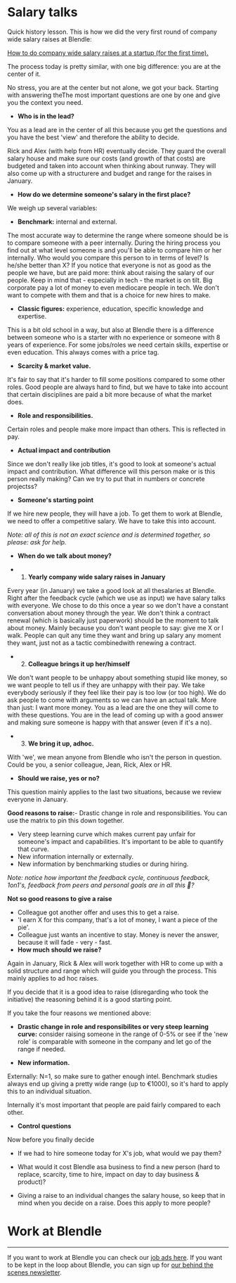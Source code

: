 # Salary talks

Quick history lesson. This is how we did the very first round of company wide salary raises at Blendle:

[How to do company wide salary raises at a startup (for the first time).](https://medium.com/@rologrootenboer/how-to-do-company-wide-salary-raises-at-a-startup-for-the-first-time-c8a17f6302e6)

The process today is pretty similar, with one big difference: you are at the center of it.

No stress, you are at the center but not alone, we got your back. Starting with answering theThe most important questions are one by one and give you the context you need.

- **Who is in the lead?**

You as a lead are in the center of all this because you get the questions and you have the best 'view' and therefore the ability to decide.

Rick and Alex (with help from HR) eventually decide. They guard the overall salary house and make sure our costs (and growth of that costs) are budgeted and taken into account when thinking about runway. They will also come up with a structurere and budget and range for the raises in January.

- **How ​​do we determine someone's salary in the first place?**

We weigh up several variables:

- **Benchmark:** internal and external.

The most accurate way to determine the range where someone should be is to compare someone with a peer internally. During the hiring process you find out at what level someone is and you'll be able to compare him or her internally. Who would you compare this person to in terms of level? Is he/she better than X? If you notice that everyone is not as good as the people we have, but are paid more: think about raising the salary of our people. Keep in mind that - especially in tech - the market is on tilt. Big corporate pay a lot of money to even mediocare people in tech. We don't want to compete with them and that is a choice for new hires to make. 

- **Classic figures:** experience, education, specific knowledge and expertise.

This is a bit old school in a way, but also at Blendle there is a difference between someone who is a starter with no experience or someone with 8 years of experience. For some jobs/roles we need certain skills, expertise or even education. This always comes with a price tag. 

- **Scarcity & market value.**

It's fair to say that it's harder to fill some positions compared to some other roles. Good people are always hard to find, but we have to take into account that certain disciplines are paid a bit more because of what the market does.

- **Role and responsibilities.**

Certain roles and people make more impact than others. This is reflected in pay.

- **Actual impact and contribution**

Since we don't really like job titles, it's good to look at someone's actual impact and contribution. What difference will this person make or is this person really making? Can we try to put that in numbers or concrete projectss?

- **Someone's starting point**

If we hire new people, they will have a job. To get them to work at Blendle, we need to offer a competitive salary. We have to take this into account.

*Note: all of this is not an exact science and is determined together, so please: ask for help.*

- **When do we talk about money?**

- 1. **Yearly company wide salary raises in January**

Every year (in January) we take a good look at all thesalaries at Blendle. Right after the feedback cycle (which we use as input) we have salary talks with everyone. We chose to do this once a year so we don't have a constant conversation about money through the year. We don't think a contract renewal (which is basically just paperwork) should be the moment to talk about money. Mainly because you don't want people to say: give me X or I walk. People can quit any time they want and bring up salary any moment they want, just not as a tactic combinedwith renewing a contract. 

- 2. **Colleague brings it up her/himself**

We don't want people to be unhappy about something stupid like money, so we want people to tell us if they are unhappy with their pay. We take everybody seriously if they feel like their pay is too low (or too high). We do ask people to come with arguments so we can have an actual talk. More than just: I want more money. You as a lead are the one they will come to with these questions. You are in the lead of coming up with a good answer and making sure someone is happy with that answer (even if it's a no). 

- 3. **We bring it up, adhoc.**

With 'we', we mean anyone from Blendle who isn't the person in question. Could be you, a senior colleague, Jean, Rick, Alex or HR. 

- **Should we raise, yes or no?**

This question mainly applies to the last two situations, because we review everyone in January.

**Good reasons to raise:**- Drastic change in role and responsibilities. You can use the matrix to pin this down together.
- Very steep learning curve which makes current pay unfair for someone's impact and capabilities. It's important to be able to quantify that curve.
- New information internally or externally.
- New information by benchmarking studies or during hiring.

*Note: notice how important the feedback cycle, continuous feedback, 1on1's, feedback from peers and personal goals are in all this 🙂?*

**Not so good reasons to give a raise**

- Colleague got another offer and uses this to get a raise.
- 'I earn X for this company, that's a lot of money, I want a piece of the pie'.
- Colleague just wants an incentive to stay. Money is never the answer, because it will fade - very - fast.
- **How ​​much should we raise?**

Again in January, Rick & Alex will work together with HR to come up with a solid structure and range which will guide you through the process. This mainly applies to ad hoc raises.

If you decide that it is a good idea to raise (disregarding who took the initiative) the reasoning behind it is a good starting point.

If you take the four reasons we mentioned above:

- **Drastic change in role and responsibilites or very steep learning curve:** consider raising someone in the range of 0-5% or see if the 'new role' is comparable with someone in the company and let go of the range if needed.

- **New information.**

Externally: N=1, so make sure to gather enough intel. Benchmark studies always end up giving a pretty wide range (up to €1000), so it's hard to apply this to an individual situation. 

Internally it's most important that people are paid fairly compared to each other. 

- **Control questions**

Now before you finally decide

- If we had to hire someone today for X's job, what would we pay them?

- What would it cost Blendle asa business to find a new person (hard to replace, scarcity, time to hire, impact on day to day business & product)?
- Giving a raise to an individual changes the salary house, so keep that in mind when you decide on a raise. Does this apply to more people?

# Work at Blendle

---

If you want to work at Blendle you can check our [job ads here](https://blendle.homerun.co/). If you want to be kept in the loop about Blendle, you can sign up for [our behind the scenes newsletter](https://blendle.homerun.co/yes-keep-me-posted/tr/apply?token=8092d4128c306003d97dd3821bad06f2).
